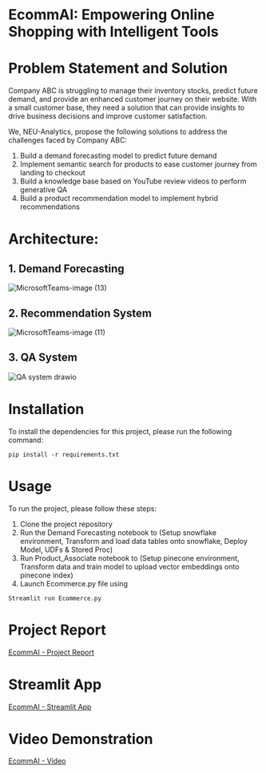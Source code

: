 # EcommAI: Empowering Online Shopping with Intelligent Tools

# Problem Statement and Solution

Company ABC is struggling to manage their inventory stocks, predict future demand, and provide an enhanced customer journey on their website. With a small customer base, they need a solution that can provide insights to drive business decisions and improve customer satisfaction.

We, NEU-Analytics, propose the following solutions to address the challenges faced by Company ABC:

1. Build a demand forecasting model to predict future demand
2. Implement semantic search for products to ease customer journey from landing to checkout
3. Build a knowledge base based on YouTube review videos to perform generative QA
4. Build a product recommendation model to implement hybrid recommendations

# Architecture: 

## 1. Demand Forecasting 
![MicrosoftTeams-image (13)](https://user-images.githubusercontent.com/81140802/235243695-1dde04cf-b29f-4fda-bb7b-3016cc76cd89.png)
## 2. Recommendation System
![MicrosoftTeams-image (11)](https://user-images.githubusercontent.com/81140802/235243753-766a1bb6-581e-4d2b-ac0b-146fa457d033.png)
## 3. QA System
![QA system drawio](https://user-images.githubusercontent.com/81140802/235237065-2273bbe5-c0d8-4f4e-9149-17ccdee88152.png)

# Installation
To install the dependencies for this project, please run the following command:
```
pip install -r requirements.txt
```
# Usage
To run the project, please follow these steps:

1. Clone the project repository
2. Run the Demand Forecasting notebook to (Setup snowflake environment, Transform and load data tables onto snowflake, Deploy Model, UDFs & Stored Proc)
3. Run Product_Associate notebook to (Setup pinecone environment, Transform data and train model to upload vector embeddings onto pinecone index)
4. Launch Ecommerce.py file using 
```
Streamlit run Ecommerce.py
```


# Project Report
[EcommAI - Project Report](https://codelabs-preview.appspot.com/?file_id=1sgUkcEJZG9F1Q--qwzl0l6zqqxJByvsBNGrl1tGYbUg#0)

# Streamlit App
[EcommAI - Streamlit App](https://ecommai.streamlit.app/)

# Video Demonstration
[EcommAI - Video](https://youtu.be/SUTK-MF-YaE)
